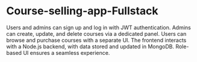 # Course-selling-app-Fullstack
Users and admins can sign up and log in with JWT authentication. Admins can create, update, and delete courses via a dedicated panel. Users can browse and purchase courses with a separate UI. The frontend interacts with a Node.js backend, with data stored and updated in MongoDB. Role-based UI ensures a seamless experience.
